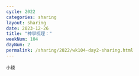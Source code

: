 ```yaml
---
cycle: 2022
categories: sharing
layout: sharing
date: 2023-12-26
title: "神學梳理："
weekNum: 104
dayNum: 2
permalink: /sharing/2022/wk104-day2-sharing.html
---
```


[](https://eccseattle.github.io/media/sharing/2022/wk104/2023-12-26-bin.m4a)

`小錢`